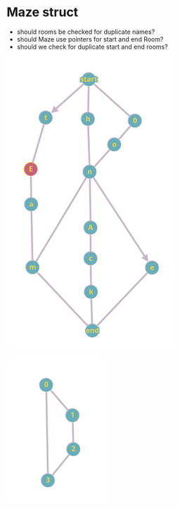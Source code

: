 # Maze struct
- should rooms be checked for duplicate names?
- should Maze use pointers for start and end Room?
- should we check for duplicate start and end rooms?

![img.png](img.png)

![img_1.png](img_1.png)